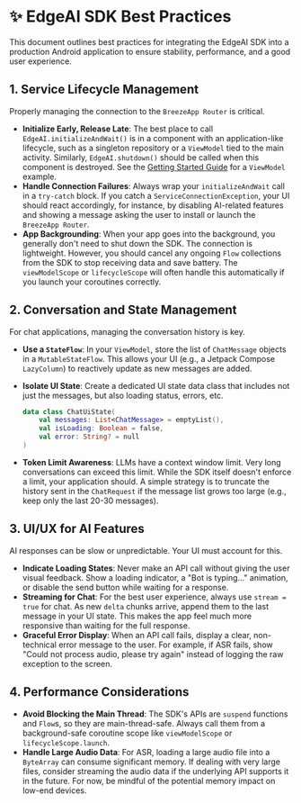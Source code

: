 # ✨ EdgeAI SDK Best Practices

This document outlines best practices for integrating the EdgeAI SDK into a production Android application to ensure stability, performance, and a good user experience.

## 1. Service Lifecycle Management

Properly managing the connection to the `BreezeApp Router` is critical.

-   **Initialize Early, Release Late**: The best place to call `EdgeAI.initializeAndWait()` is in a component with an application-like lifecycle, such as a singleton repository or a `ViewModel` tied to the main activity. Similarly, `EdgeAI.shutdown()` should be called when this component is destroyed. See the [Getting Started Guide](./GETTING_STARTED.md) for a `ViewModel` example.
-   **Handle Connection Failures**: Always wrap your `initializeAndWait` call in a `try-catch` block. If you catch a `ServiceConnectionException`, your UI should react accordingly, for instance, by disabling AI-related features and showing a message asking the user to install or launch the `BreezeApp Router`.
-   **App Backgrounding**: When your app goes into the background, you generally don't need to shut down the SDK. The connection is lightweight. However, you should cancel any ongoing `Flow` collections from the SDK to stop receiving data and save battery. The `viewModelScope` or `lifecycleScope` will often handle this automatically if you launch your coroutines correctly.

## 2. Conversation and State Management

For chat applications, managing the conversation history is key.

-   **Use a `StateFlow`**: In your `ViewModel`, store the list of `ChatMessage` objects in a `MutableStateFlow`. This allows your UI (e.g., a Jetpack Compose `LazyColumn`) to reactively update as new messages are added.
-   **Isolate UI State**: Create a dedicated UI state data class that includes not just the messages, but also loading status, errors, etc.

    ```kotlin
    data class ChatUiState(
        val messages: List<ChatMessage> = emptyList(),
        val isLoading: Boolean = false,
        val error: String? = null
    )
    ```
-   **Token Limit Awareness**: LLMs have a context window limit. Very long conversations can exceed this limit. While the SDK itself doesn't enforce a limit, your application should. A simple strategy is to truncate the history sent in the `ChatRequest` if the message list grows too large (e.g., keep only the last 20-30 messages).

## 3. UI/UX for AI Features

AI responses can be slow or unpredictable. Your UI must account for this.

-   **Indicate Loading States**: Never make an API call without giving the user visual feedback. Show a loading indicator, a "Bot is typing..." animation, or disable the send button while waiting for a response.
-   **Streaming for Chat**: For the best user experience, always use `stream = true` for chat. As new `delta` chunks arrive, append them to the last message in your UI state. This makes the app feel much more responsive than waiting for the full response.
-   **Graceful Error Display**: When an API call fails, display a clear, non-technical error message to the user. For example, if ASR fails, show "Could not process audio, please try again" instead of logging the raw exception to the screen.

## 4. Performance Considerations

-   **Avoid Blocking the Main Thread**: The SDK's APIs are `suspend` functions and `Flow`s, so they are main-thread-safe. Always call them from a background-safe coroutine scope like `viewModelScope` or `lifecycleScope.launch`.
-   **Handle Large Audio Data**: For ASR, loading a large audio file into a `ByteArray` can consume significant memory. If dealing with very large files, consider streaming the audio data if the underlying API supports it in the future. For now, be mindful of the potential memory impact on low-end devices. 